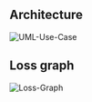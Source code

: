 ## Architecture
![UML-Use-Case](https://user-images.githubusercontent.com/28265601/77473556-4f7eb680-6e1e-11ea-9bb6-3007ab7ec24d.PNG)

## Loss graph
![Loss-Graph](https://user-images.githubusercontent.com/28265601/77474306-8bfee200-6e1f-11ea-8504-7928c36f9cae.PNG)
